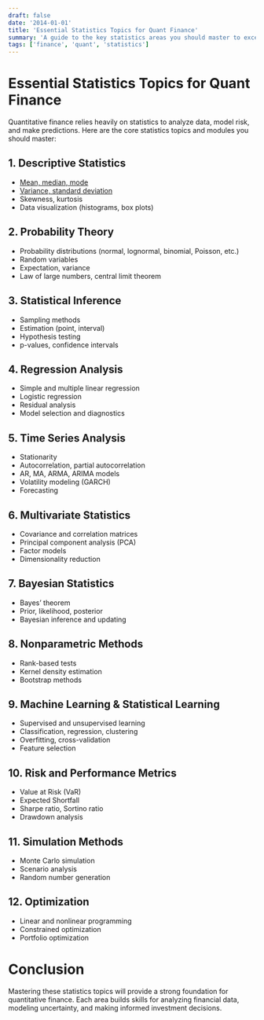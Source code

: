 ```yaml
---
draft: false
date: '2014-01-01'
title: 'Essential Statistics Topics for Quant Finance'
summary: 'A guide to the key statistics areas you should master to excel in quantitative finance.'
tags: ['finance', 'quant', 'statistics']
---
```


# Essential Statistics Topics for Quant Finance

Quantitative finance relies heavily on statistics to analyze data, model risk, and make predictions. Here are the core statistics topics and modules you should master:

## 1. Descriptive Statistics

- [Mean, median, mode](/blog/maths/statistics/mean-median-mode)
- [Variance, standard deviation](/blog/maths/statistics/variance-standard-deviation)
- Skewness, kurtosis
- Data visualization (histograms, box plots)

## 2. Probability Theory

- Probability distributions (normal, lognormal, binomial, Poisson, etc.)
- Random variables
- Expectation, variance
- Law of large numbers, central limit theorem

## 3. Statistical Inference

- Sampling methods
- Estimation (point, interval)
- Hypothesis testing
- p-values, confidence intervals

## 4. Regression Analysis

- Simple and multiple linear regression
- Logistic regression
- Residual analysis
- Model selection and diagnostics

## 5. Time Series Analysis

- Stationarity
- Autocorrelation, partial autocorrelation
- AR, MA, ARMA, ARIMA models
- Volatility modeling (GARCH)
- Forecasting

## 6. Multivariate Statistics

- Covariance and correlation matrices
- Principal component analysis (PCA)
- Factor models
- Dimensionality reduction

## 7. Bayesian Statistics

- Bayes’ theorem
- Prior, likelihood, posterior
- Bayesian inference and updating

## 8. Nonparametric Methods

- Rank-based tests
- Kernel density estimation
- Bootstrap methods

## 9. Machine Learning & Statistical Learning

- Supervised and unsupervised learning
- Classification, regression, clustering
- Overfitting, cross-validation
- Feature selection

## 10. Risk and Performance Metrics

- Value at Risk (VaR)
- Expected Shortfall
- Sharpe ratio, Sortino ratio
- Drawdown analysis

## 11. Simulation Methods

- Monte Carlo simulation
- Scenario analysis
- Random number generation

## 12. Optimization

- Linear and nonlinear programming
- Constrained optimization
- Portfolio optimization

# Conclusion

Mastering these statistics topics will provide a strong foundation for quantitative finance. Each area builds skills for analyzing financial data, modeling uncertainty, and making informed investment decisions.
